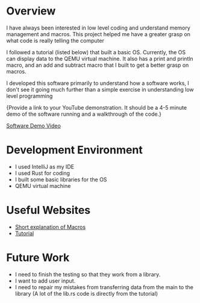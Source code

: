 # Overview


I have always been interested in low level coding and understand memory management and macros. This project helped me have a greater grasp on what code is really telling the computer

I followed a tutorial (listed below) that built a basic OS. Currently, the OS can display data to the QEMU virtual machine. It also has a print and println macro, and an add and subtract macro that I built to get a better grasp on macros.

I developed this software primarily to understand how a software works, I don't see it going much further than a simple exercise in understanding low level programming

{Provide a link to your YouTube demonstration.  It should be a 4-5 minute demo of the software running and a walkthrough of the code.}

[Software Demo Video](http://youtube.link.goes.here)

# Development Environment

* I used IntelliJ as my IDE
* I used Rust for coding
* I built some basic libraries for the OS
* QEMU virtual machine

# Useful Websites

* [Short explanation of Macros](https://blog.logrocket.com/macros-in-rust-a-tutorial-with-examples/#:~:text=Rust%20has%20two%20types%20of,that%20replaces%20the%20macro%20invocation )
* [Tutorial](https://os.phil-opp.com/)

# Future Work

* I need to finish the testing so that they work from a library.
* I want to add user input.
* I need to repair my mistakes from transferring data from the main to the library (A lot of the lib.rs code is directly from the tutorial)